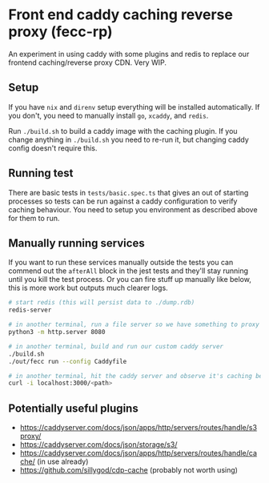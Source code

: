 # Front end caddy caching reverse proxy (fecc-rp)

An experiment in using caddy with some plugins and redis to replace our frontend caching/reverse proxy CDN. Very WIP.

## Setup

If you have `nix` and `direnv` setup everything will be installed automatically. If you don't, you need to manually install `go`, `xcaddy`, and `redis`.

Run `./build.sh` to build a caddy image with the caching plugin. If you change anything in `./build.sh` you need to re-run it, but changing caddy config doesn't require this.

## Running test

There are basic tests in `tests/basic.spec.ts` that gives an out of starting processes so tests can be run against a caddy configuration to verify caching behaviour. You need to setup you environment as described above for them to run.

## Manually running services

If you want to run these services manually outside the tests you can commend out the `afterAll` block in the jest tests and they'll stay running until you kill the test process. Or you can fire stuff up manually like below, this is more work but outputs much clearer logs.

```bash
# start redis (this will persist data to ./dump.rdb)
redis-server

# in another terminal, run a file server so we have something to proxy
python3 -m http.server 8080

# in another terminal, build and run our custom caddy server
./build.sh
./out/fecc run --config Caddyfile

# in another terminal, hit the caddy server and observe it's caching behaviour (either via headers or logs from the python server)
curl -i localhost:3000/<path>
```

## Potentially useful plugins

- https://caddyserver.com/docs/json/apps/http/servers/routes/handle/s3proxy/
- https://caddyserver.com/docs/json/storage/s3/
- https://caddyserver.com/docs/json/apps/http/servers/routes/handle/cache/ (in use already)
- https://github.com/sillygod/cdp-cache (probably not worth using)
